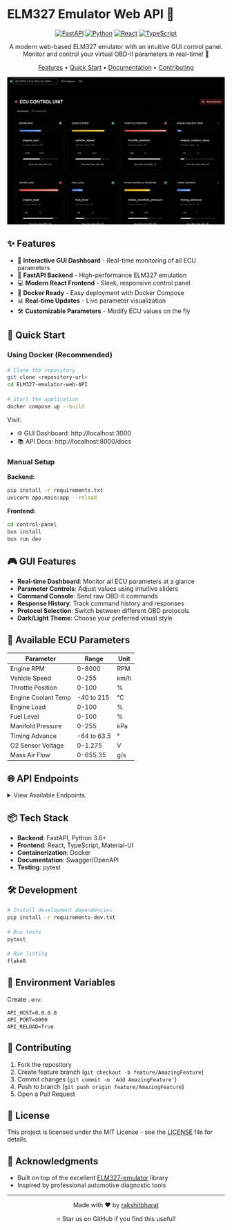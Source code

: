 # ELM327 Emulator Web API 🚗 

<div align="center">

[![FastAPI](https://img.shields.io/badge/FastAPI-005571?style=for-the-badge&logo=fastapi)](https://fastapi.tiangolo.com/)
[![Python](https://img.shields.io/badge/Python-3.6+-3776AB?style=for-the-badge&logo=python&logoColor=white)](https://www.python.org/)
[![React](https://img.shields.io/badge/React-20232A?style=for-the-badge&logo=react&logoColor=61DAFB)](https://reactjs.org/)
[![TypeScript](https://img.shields.io/badge/TypeScript-007ACC?style=for-the-badge&logo=typescript&logoColor=white)](https://www.typescriptlang.org/)

A modern web-based ELM327 emulator with an intuitive GUI control panel. Monitor and control your virtual OBD-II parameters in real-time! 🚀

[Features](#features) • [Quick Start](#quick-start) • [Documentation](#api-documentation) • [Contributing](#contributing)

![ELM327 Emulator GUI](docs/image.png)

</div>

## ✨ Features

- 🎯 **Interactive GUI Dashboard** - Real-time monitoring of all ECU parameters
- 🚀 **FastAPI Backend** - High-performance ELM327 emulation
- 💻 **Modern React Frontend** - Sleek, responsive control panel
- 🐳 **Docker Ready** - Easy deployment with Docker Compose
- 📊 **Real-time Updates** - Live parameter visualization
- 🛠️ **Customizable Parameters** - Modify ECU values on the fly

## 🏁 Quick Start

### Using Docker (Recommended)

```bash
# Clone the repository
git clone <repository-url>
cd ELM327-emulator-web-API

# Start the application
docker compose up --build
```

Visit:
- 🌐 GUI Dashboard: http://localhost:3000
- 📚 API Docs: http://localhost:8000/docs

### Manual Setup

**Backend:**
```bash
pip install -r requirements.txt
uvicorn app.main:app --reload
```

**Frontend:**
```bash
cd control-panel
bun install
bun run dev
```

## 🎮 GUI Features

- **Real-time Dashboard**: Monitor all ECU parameters at a glance
- **Parameter Controls**: Adjust values using intuitive sliders
- **Command Console**: Send raw OBD-II commands
- **Response History**: Track command history and responses
- **Protocol Selection**: Switch between different OBD protocols
- **Dark/Light Theme**: Choose your preferred visual style

## 🔧 Available ECU Parameters

| Parameter | Range | Unit |
|-----------|-------|------|
| Engine RPM | 0-8000 | RPM |
| Vehicle Speed | 0-255 | km/h |
| Throttle Position | 0-100 | % |
| Engine Coolant Temp | -40 to 215 | °C |
| Engine Load | 0-100 | % |
| Fuel Level | 0-100 | % |
| Manifold Pressure | 0-255 | kPa |
| Timing Advance | -64 to 63.5 | ° |
| O2 Sensor Voltage | 0-1.275 | V |
| Mass Air Flow | 0-655.35 | g/s |

## 🌐 API Endpoints

<details>
<summary>View Available Endpoints</summary>

### Command Execution
```http
POST /api/v1/command
```

### Parameter Control
```http
POST /api/v1/ecu/set-value
GET /api/v1/ecu/values
GET /api/v1/ecu/value/{parameter}
```
</details>

## 📦 Tech Stack

- **Backend**: FastAPI, Python 3.6+
- **Frontend**: React, TypeScript, Material-UI
- **Containerization**: Docker
- **Documentation**: Swagger/OpenAPI
- **Testing**: pytest

## 🛠️ Development

```bash
# Install development dependencies
pip install -r requirements-dev.txt

# Run tests
pytest

# Run linting
flake8
```

## 📝 Environment Variables

Create `.env`:
```env
API_HOST=0.0.0.0
API_PORT=8000
API_RELOAD=True
```

## 🤝 Contributing

1. Fork the repository
2. Create feature branch (`git checkout -b feature/AmazingFeature`)
3. Commit changes (`git commit -m 'Add AmazingFeature'`)
4. Push to branch (`git push origin feature/AmazingFeature`)
5. Open a Pull Request

## 📜 License

This project is licensed under the MIT License - see the [LICENSE](LICENSE) file for details.

## 🙏 Acknowledgments

- Built on top of the excellent [ELM327-emulator](https://github.com/Ircama/ELM327-emulator) library
- Inspired by professional automotive diagnostic tools

---

<div align="center">
Made with ❤️ by <a href="https://github.com/rakshitbharat">rakshitbharat</a>

⭐️ Star us on GitHub if you find this useful!
</div>